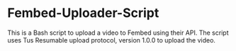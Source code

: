 # Fembed-Uploader-Script
This is a Bash script to upload a video to Fembed using their API. The script uses Tus Resumable upload protocol, version 1.0.0 to upload the video.
